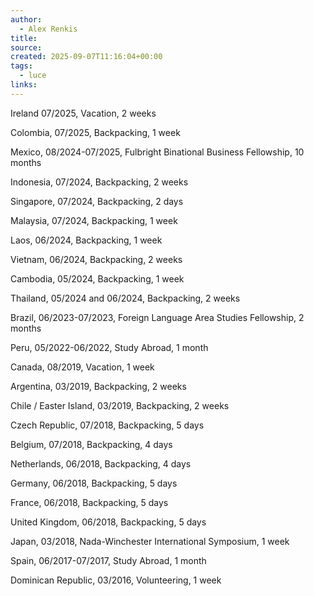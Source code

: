 ```yaml
---
author:
  - Alex Renkis
title:
source:
created: 2025-09-07T11:16:04+00:00
tags:
  - luce
links:
---
```

Ireland 07/2025, Vacation, 2 weeks

Colombia, 07/2025, Backpacking, 1 week

Mexico, 08/2024-07/2025, Fulbright Binational Business Fellowship, 10
months

Indonesia, 07/2024, Backpacking, 2 weeks

Singapore, 07/2024, Backpacking, 2 days

Malaysia, 07/2024, Backpacking, 1 week

Laos, 06/2024, Backpacking, 1 week

Vietnam, 06/2024, Backpacking, 2 weeks

Cambodia, 05/2024, Backpacking, 1 week

Thailand, 05/2024 and 06/2024, Backpacking, 2 weeks

Brazil, 06/2023-07/2023, Foreign Language Area Studies Fellowship, 2
months

Peru, 05/2022-06/2022, Study Abroad, 1 month

Canada, 08/2019, Vacation, 1 week

Argentina, 03/2019, Backpacking, 2 weeks

Chile / Easter Island, 03/2019, Backpacking, 2 weeks

Czech Republic, 07/2018, Backpacking, 5 days

Belgium, 07/2018, Backpacking, 4 days

Netherlands, 06/2018, Backpacking, 4 days

Germany, 06/2018, Backpacking, 5 days

France, 06/2018, Backpacking, 5 days

United Kingdom, 06/2018, Backpacking, 5 days

Japan, 03/2018, Nada-Winchester International Symposium, 1 week

Spain, 06/2017-07/2017, Study Abroad, 1 month

Dominican Republic, 03/2016, Volunteering, 1 week
